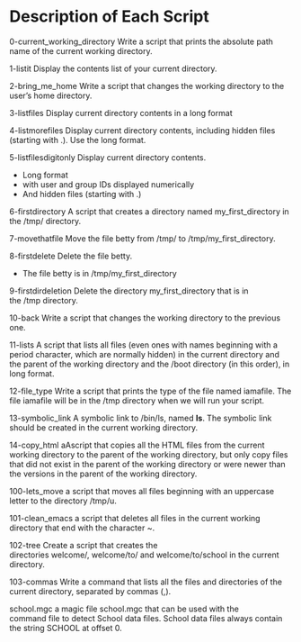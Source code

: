Description of Each Script
==========================

0-current_working_directory
Write a script that prints the absolute path name of the current working directory.

1-listit
Display the contents list of your current directory.


2-bring_me_home
Write a script that changes the working directory to the user’s home directory.

3-listfiles
Display current directory contents in a long format


4-listmorefiles
Display current directory contents, including hidden files (starting with .). Use the long format.


5-listfilesdigitonly
Display current directory contents.
* Long format
* with user and group IDs displayed numerically
* And hidden files (starting with .)


6-firstdirectory
A script that creates a directory named my_first_directory in the /tmp/ directory.

7-movethatfile
Move the file betty from /tmp/ to /tmp/my_first_directory.

8-firstdelete
Delete the file betty.
* The file betty is in /tmp/my_first_directory

9-firstdirdeletion
Delete the directory my_first_directory that is in the /tmp directory.

10-back
Write a script that changes the working directory to the previous one.

11-lists
A script that lists all files (even ones with names beginning with a period character, which are normally hidden) in the current directory and the parent of the working directory and the /boot directory (in this order), in long format.

12-file_type
Write a script that prints the type of the file named iamafile. The file iamafile will be in the /tmp directory when we will run your script.

13-symbolic_link
A symbolic link to /bin/ls, named __ls__. The symbolic link should be created in the current working directory.

14-copy_html
aAscript that copies all the HTML files from the current working directory to the parent of the working directory, but only copy files that did not exist in the parent of the working directory or were newer than the versions in the parent of the working directory.

100-lets_move
a script that moves all files beginning with an uppercase letter to the directory /tmp/u.

101-clean_emacs
a script that deletes all files in the current working directory that end with the character ~.


102-tree
Create a script that creates the directories welcome/, welcome/to/ and welcome/to/school in the current directory.

103-commas
Write a command that lists all the files and directories of the current directory, separated by commas (,).

school.mgc
a magic file school.mgc that can be used with the command file to detect School data files. School data files always contain the string SCHOOL at offset 0.
